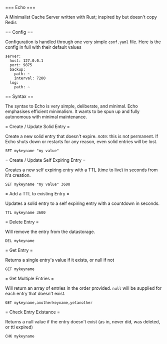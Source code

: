 === Echo ===

A Minimalist Cache Server written with Rust; inspired by but doesn't copy Redis


== Config ==

Configuration is handled through one very simple `conf.yaml` file.  Here is the config in full with their default values

```
server:
  host: 127.0.0.1
  port: 9875
  backup:
    path: ~
    interval: 7200
  log:
    path: ~
```

== Syntax ==

The syntax to Echo is very simple, deliberate, and minimal. Echo emphasises efficient minimalism. It wants to be spun up and fully autonomous with minimal maintenance.  


= Create / Update Solid Entry =  

Create a new solid entry that doesn't expire. 
*note:* this is not permanent. If Echo shuts down or restarts for any reason, even solid entries will be lost. 

```
SET mykeyname "my value"
```

= Create / Update Self Expiring Entry = 

Creates a new self expiring entry with a TTL (time to live) in seconds from it's creation.

```
SET mykeyname "my value" 3600
```

= Add a TTL to existing Entry = 

Updates a solid entry to a self expiring entry with a countdown in seconds.

```
TTL mykeyname 3600
```

= Delete Entry = 

Will remove the entry from the datastorage. 

```
DEL mykeyname 
```

= Get Entry = 

Returns a single entry's value if it exists, or null if not

```
GET mykeyname
```

= Get Multiple Entries = 

Will return an array of entries in the order provided. `null` will be supplied for each entry that doesn't exist.

```
GET mykeyname,anotherkeyname,yetanother
```

= Check Entry Existance = 

Returns a null value if the entry doesn't exist (as in, never did, was deleted, or ttl expired)

```
CHK mykeyname
```
